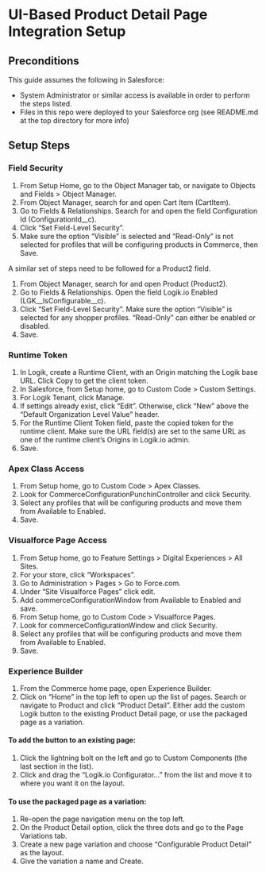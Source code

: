 # UI-Based Product Detail Page Integration Setup

## Preconditions
This guide assumes the following in Salesforce:
- System Administrator or similar access is available in order to perform the steps listed.
- Files in this repo were deployed to your Salesforce org (see README.md at the top directory for more info)

## Setup Steps
### Field Security
1. From Setup Home, go to the Object Manager tab, or navigate to Objects and Fields > Object Manager.
2. From Object Manager, search for and open Cart Item (CartItem).
3. Go to Fields & Relationships. Search for and open the field Configuration Id (ConfigurationId__c).
4. Click “Set Field-Level Security”.
5. Make sure the option “Visible” is selected and “Read-Only” is not selected for profiles that will be configuring products in Commerce, then Save.

A similar set of steps need to be followed for a Product2 field.
1. From Object Manager, search for and open Product (Product2).
2. Go to Fields & Relationships. Open the field Logik.io Enabled (LGK__IsConfigurable__c).
3. Click “Set Field-Level Security”. Make sure the option “Visible” is selected for any shopper profiles. “Read-Only” can either be enabled or disabled.
4. Save.
   
### Runtime Token
1. In Logik, create a Runtime Client, with an Origin matching the Logik base URL. Click Copy to get the client token.
2. In Salesforce, from Setup home, go to Custom Code > Custom Settings.
3. For Logik Tenant, click Manage.
4. If settings already exist, click “Edit”. Otherwise, click “New” above the “Default Organization Level Value” header.
5. For the Runtime Client Token field, paste the copied token for the runtime client. Make sure the URL field(s) are set to the same URL as one of the runtime client’s Origins in Logik.io admin.
6. Save.

### Apex Class Access
1. From Setup home, go to Custom Code > Apex Classes.
2. Look for CommerceConfigurationPunchinController and click Security.
3. Select any profiles that will be configuring products and move them from Available to Enabled.
4. Save.

### Visualforce Page Access
1. From Setup home, go to Feature Settings > Digital Experiences > All Sites.
2. For your store, click “Workspaces”.
3. Go to Administration > Pages > Go to Force.com.
4. Under “Site Visualforce Pages” click edit.
5. Add commerceConfigurationWindow from Available to Enabled and save.
6. From Setup home, go to Custom Code > Visualforce Pages.
7. Look for commerceConfigurationWindow and click Security.
8. Select any profiles that will be configuring products and move them from Available to Enabled.
9. Save.

### Experience Builder
1. From the Commerce home page, open Experience Builder.
2. Click on “Home” in the top left to open up the list of pages. Search or navigate to Product and click “Product Detail”. Either add the custom Logik button to the existing Product Detail page, or use the packaged page as a variation.
#### To add the button to an existing page:
1. Click the lightning bolt on the left and go to Custom Components (the last section in the list).
2. Click and drag the “Logik.io Configurator…” from the list and move it to where you want it on the layout.

#### To use the packaged page as a variation:
1. Re-open the page navigation menu on the top left.
2. On the Product Detail option, click the three dots and go to the Page Variations tab.
3. Create a new page variation and choose “Configurable Product Detail” as the layout.
4. Give the variation a name and Create.
